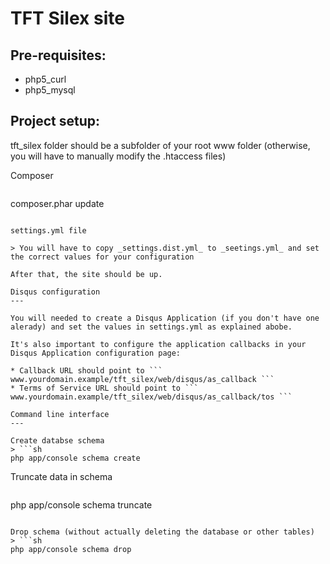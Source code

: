 TFT Silex site
=========

Pre-requisites:
---

* php5_curl
* php5_mysql

Project setup:
---
   
tft_silex folder should be a subfolder of your root www folder (otherwise, you will have to manually modify the .htaccess files)

Composer

> ```sh
composer.phar update
```

settings.yml file

> You will have to copy _settings.dist.yml_ to _seetings.yml_ and set the correct values for your configuration

After that, the site should be up.

Disqus configuration
---

You will needed to create a Disqus Application (if you don't have one alerady) and set the values in settings.yml as explained abobe.

It's also important to configure the application callbacks in your Disqus Application configuration page:

* Callback URL should point to ``` www.yourdomain.example/tft_silex/web/disqus/as_callback ```
* Terms of Service URL should point to ``` www.yourdomain.example/tft_silex/web/disqus/as_callback/tos ```

Command line interface
---

Create databse schema
> ```sh
php app/console schema create
```

Truncate data in schema
> ```sh
php app/console schema truncate
```

Drop schema (without actually deleting the database or other tables)
> ```sh
php app/console schema drop
```
